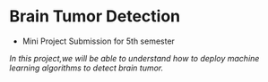 # Brain Tumor Detection
- Mini Project Submission for 5th semester

*In this project,we will be able to understand how to deploy machine learning algorithms to detect brain tumor.*
